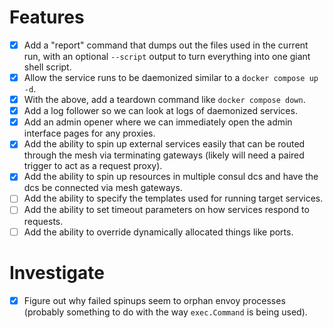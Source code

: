 # Features

- [x] Add a "report" command that dumps out the files used in the current run, with an optional `--script` output to turn everything into one giant shell script.
- [x] Allow the service runs to be daemonized similar to a `docker compose up -d`.
- [x] With the above, add a teardown command like `docker compose down`.
- [x] Add a log follower so we can look at logs of daemonized services.
- [x] Add an admin opener where we can immediately open the admin interface pages for any proxies.
- [x] Add the ability to spin up external services easily that can be routed through the mesh via terminating gateways (likely will need a paired trigger to act as a request proxy).
- [x] Add the ability to spin up resources in multiple consul dcs and have the dcs be connected via mesh gateways.
- [ ] Add the ability to specify the templates used for running target services.
- [ ] Add the ability to set timeout parameters on how services respond to requests.
- [ ] Add the ability to override dynamically allocated things like ports.

# Investigate

- [x] Figure out why failed spinups seem to orphan envoy processes (probably something to do with the way `exec.Command` is being used).